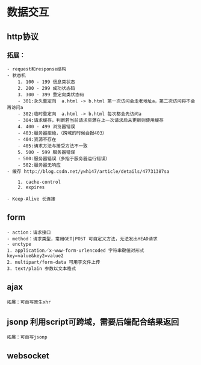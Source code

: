# 数据交互
## http协议
### 拓展：
	- request和response结构
	- 状态机
		1. 100 - 199 信息类状态
		2. 200 - 299 成功状态码
		3. 300 - 399 重定向类状态码
		- 301:永久重定向  a.html -> b.html 第一次访问会走老地址a，第二次访问将不会再访问a
		- 302:临时重定向  a.html -> b.html 每次都会先访问a
		- 304:请求缓存，判断若当前请求资源在上一次请求后未更新则使用缓存
		4. 400 - 499 浏览器错误
		- 403:服务器拒绝，（跨域的时候会报403）
		- 404:资源不存在
		- 405:请求方法与接受方法不一致 
		5. 500 - 599 服务器错误
		- 500:服务器错误（多指于服务器运行错误）
		- 502:服务器无响应
	- 缓存 http://blog.csdn.net/ywh147/article/details/47731387sa

		1. cache-control
		2. expires

	- Keep-Alive 长连接


## form
	- action：请求接口
	- method：请求类型，常用GET|POST 可自定义方法，无法发出HEAD请求
	- enctype
	1. application／x-www-form-urlencoded 字符串键值对形式 key=value&key2=value2
	2. multipart/form-data 可用于文件上传
	3. text/plain 参数以文本格式

## ajax
	拓展：可自写原生xhr

## jsonp 利用script可跨域，需要后端配合结果返回
	拓展：可自写jsonp
	
## websocket